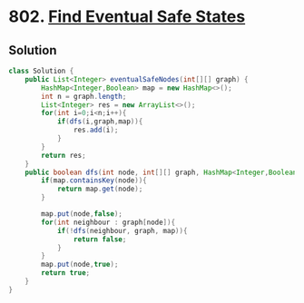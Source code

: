 # 802. [Find Eventual Safe States](https://leetcode.com/problems/find-eventual-safe-states/description/?envType=daily-question&envId=2025-01-24)

## Solution

```java
class Solution {
    public List<Integer> eventualSafeNodes(int[][] graph) {
        HashMap<Integer,Boolean> map = new HashMap<>();
        int n = graph.length;
        List<Integer> res = new ArrayList<>();
        for(int i=0;i<n;i++){
            if(dfs(i,graph,map)){
                res.add(i);
            }
        }
        return res;
    }
    public boolean dfs(int node, int[][] graph, HashMap<Integer,Boolean> map){
        if(map.containsKey(node)){
            return map.get(node);
        }

        map.put(node,false);
        for(int neighbour : graph[node]){
            if(!dfs(neighbour, graph, map)){
                return false;
            }
        }
        map.put(node,true);
        return true;
    }
}
```
